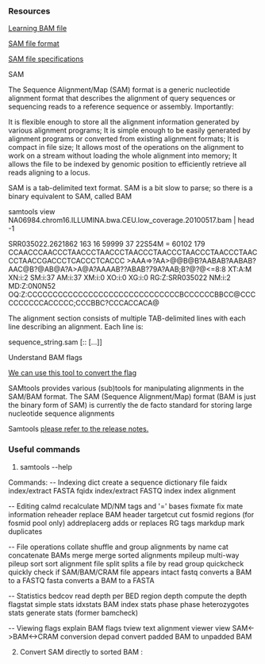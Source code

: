 ### Resources 



[Learning BAM file](https://davetang.github.io/learning_bam_file/)
 
 
[SAM file format](https://davetang.org/wiki/tiki-index.php?page=SAM)

[SAM file specifications](http://samtools.github.io/hts-specs/SAMv1.pdf)


SAM 

The Sequence Alignment/Map (SAM) format is a generic nucleotide alignment format that describes the alignment of query sequences or sequencing reads to a reference sequence or assembly. Importantly:

It is flexible enough to store all the alignment information generated by various alignment programs;
It is simple enough to be easily generated by alignment programs or converted from existing alignment formats;
It is compact in file size;
It allows most of the operations on the alignment to work on a stream without loading the whole alignment into memory;
It allows the file to be indexed by genomic position to efficiently retrieve all reads aligning to a locus.

SAM is a tab-delimited text format. SAM is a bit slow to parse; so there is a binary equivalent to SAM, called BAM

samtools view NA06984.chrom16.ILLUMINA.bwa.CEU.low_coverage.20100517.bam | head -1

SRR035022.2621862 163 16 59999 37 22S54M = 60102 179 CCAACCCAACCCTAACCCTAACCCTAACCCTAACCCTAACCCTAACCCTAACCCTAACCGACCCTCACCCTCACCC >AAA=>?AA>@@B@B?AABAB?AABAB?AAC@B?@AB@A?A>A@A?AAAAB??ABAB?79A?AAB;B?@?@<=8:8 XT:A:M XN:i:2 SM:i:37 AM:i:37 XM:i:0 XO:i:0 XG:i:0 RG:Z:SRR035022 NM:i:2 MD:Z:0N0N52 OQ:Z:CCCCCCCCCCCCCCCCCCCCCCCCCCCCCCBCCCCCCBBCC@CCCCCCCCCCACCCCC;CCCBBC?CCCACCACA@

The alignment section consists of multiple TAB-delimited lines with each line describing an alignment. Each line is:

sequence_string.sam
<QNAME> <FLAG> <RNAME> <POS> <MAPQ> <CIGAR> <MRNM> <MPOS> <ISIZE> <SEQ> <QUAL> [<TAG>:<VTYPE>:<VALUE> [...]]
 

 
Understand BAM flags 

 
 [We can use this tool to convert the flag](http://broadinstitute.github.io/picard/explain-flags.html)
 
SAMtools provides various (sub)tools for manipulating alignments in the SAM/BAM format. The SAM (Sequence Alignment/Map) format (BAM is just the binary form of SAM) is currently the de facto standard for storing large nucleotide sequence alignments

 
 Samtools [please refer to the release notes.](https://github.com/samtools/samtools/releases)
 
 
### Useful commands 

1. samtools --help 
 
 
 Commands:
  -- Indexing
     dict           create a sequence dictionary file
     faidx          index/extract FASTA
     fqidx          index/extract FASTQ
     index          index alignment

  -- Editing
     calmd          recalculate MD/NM tags and '=' bases
     fixmate        fix mate information
     reheader       replace BAM header
     targetcut      cut fosmid regions (for fosmid pool only)
     addreplacerg   adds or replaces RG tags
     markdup        mark duplicates

  -- File operations
     collate        shuffle and group alignments by name
     cat            concatenate BAMs
     merge          merge sorted alignments
     mpileup        multi-way pileup
     sort           sort alignment file
     split          splits a file by read group
     quickcheck     quickly check if SAM/BAM/CRAM file appears intact
     fastq          converts a BAM to a FASTQ
     fasta          converts a BAM to a FASTA

  -- Statistics
     bedcov         read depth per BED region
     depth          compute the depth
     flagstat       simple stats
     idxstats       BAM index stats
     phase          phase heterozygotes
     stats          generate stats (former bamcheck)

  -- Viewing
     flags          explain BAM flags
     tview          text alignment viewer
     view           SAM<->BAM<->CRAM conversion
     depad          convert padded BAM to unpadded BAM

 
 
 2. Convert SAM directly to sorted BAM : 
 
 ```samtools index test_sorted.bam test_sorted.bai
 ```
 
 
 
